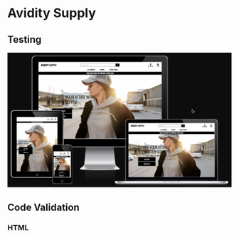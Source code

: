 # Avidity Supply

## Testing

![Website on different screen sizes](media/amir_avidity_supply.png)

## Code Validation

### HTML

